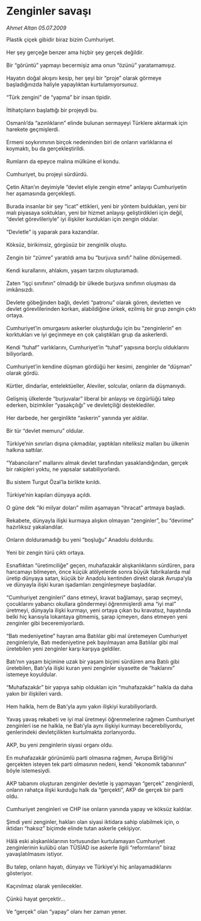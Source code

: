 # Zenginler savaşı

*Ahmet Altan 05.07.2009*

<div class="taraf_structure_2col_1zq">
<div class="margen_n">



 <p>Plastik çiçek gibidir biraz bizim Cumhuriyet. <br/><br/>Her şey gerçeğe benzer ama hiçbir şey gerçek değildir. <br/><br/>Bir “görüntü” yapmayı becermişiz ama onun “özünü” yaratamamışız. <br/><br/>Hayatın doğal akışını kesip, her şeyi bir “proje” olarak görmeye başladığınızda haliyle yapaylıktan kurtulamıyorsunuz. <br/><br/>“Türk zengini” de “yapma” bir insan tipidir. <br/><br/>İttihatçıların başlattığı bir projeydi bu. <br/><br/>Osmanlı’da “azınlıkların” elinde bulunan sermayeyi Türklere aktarmak için harekete geçmişlerdi. <br/><br/>Ermeni soykırımının birçok nedeninden biri de onların varlıklarına el koymaktı, bu da gerçekleştirildi. <br/><br/>Rumların da epeyce malına mülküne el kondu. <br/><br/>Cumhuriyet, bu projeyi sürdürdü. <br/><br/>Çetin Altan’ın deyimiyle “devlet eliyle zengin etme” anlayışı Cumhuriyetin her aşamasında gerçekleşti. <br/><br/>Burada insanlar bir şey “icat” ettikleri, yeni bir yöntem buldukları, yeni bir malı piyasaya soktukları, yeni bir hizmet anlayışı geliştirdikleri için değil, “devlet görevlileriyle” iyi ilişkiler kurdukları için zengin oldular. <br/><br/>“Devletle” iş yaparak para kazandılar. <br/><br/>Köksüz, birikimsiz, görgüsüz bir zenginlik oluştu. <br/><br/>Zengin bir “zümre” yaratıldı ama bu “burjuva sınıfı” haline dönüşemedi. <br/><br/>Kendi kurallarını, ahlakını, yaşam tarzını oluşturamadı. <br/><br/>Zaten “işçi sınıfının” olmadığı bir ülkede burjuva sınıfının oluşması da imkânsızdı. <br/><br/>Devlete göbeğinden bağlı, devleti “patronu” olarak gören, devletten ve devlet görevlilerinden korkan, alabildiğine ürkek, ezilmiş bir grup zengin çıktı ortaya. <br/><br/>Cumhuriyet’in omurgasını askerler oluşturduğu için bu “zenginlerin” en korktukları ve iyi geçinmeye en çok çalıştıkları grup da askerlerdi. <br/><br/>Kendi “tuhaf” varlıklarını, Cumhuriyet’in “tuhaf” yapısına borçlu olduklarını biliyorlardı.<br/><br/>Cumhuriyet’in kendine düşman gördüğü her kesimi, zenginler de “düşman” olarak gördü. <br/><br/>Kürtler, dindarlar, entelektüeller, Aleviler, solcular, onların da düşmanıydı. <br/><br/>Gelişmiş ülkelerde “burjuvalar” liberal bir anlayışı ve özgürlüğü talep ederken, bizimkiler “yasakçılığı” ve devletçiliği desteklediler. <br/><br/>Her darbede, her gerginlikte “askerin” yanında yer aldılar. <br/><br/>Bir tür “devlet memuru” oldular. <br/><br/>Türkiye’nin sınırları dışına çıkmadılar, yaptıkları niteliksiz malları bu ülkenin halkına sattılar. <br/><br/>“Yabancıların” mallarını almak devlet tarafından yasaklandığından, gerçek bir rakipleri yoktu, ne yapsalar satabiliyorlardı. <br/><br/>Bu sistem Turgut Özal’la birlikte kırıldı. <br/><br/>Türkiye’nin kapıları dünyaya açıldı. <br/><br/>O güne dek “iki milyar doları” milim aşamayan “ihracat” artmaya başladı. <br/><br/>Rekabete, dünyayla ilişki kurmaya alışkın olmayan “zenginler”, bu “devrime” hazırlıksız yakalandılar. <br/><br/>Onların dolduramadığı bu yeni “boşluğu” Anadolu doldurdu. <br/><br/>Yeni bir zengin türü çıktı ortaya. <br/><br/>Esnaflıktan “üretimciliğe” geçen, muhafazakâr alışkanlıklarını sürdüren, para harcamayı bilmeyen, önce küçük atölyelerde sonra büyük fabrikalarda mal üretip dünyaya satan, küçük bir Anadolu kentinden direkt olarak Avrupa’yla ve dünyayla ilişki kuran işadamları zenginleşmeye başladılar. <br/><br/>“Cumhuriyet zenginleri” dans etmeyi, kravat bağlamayı, şarap seçmeyi, çocuklarını yabancı okullara göndermeyi öğrenmişlerdi ama “iyi mal” üretmeyi, dünyayla ilişki kurmayı, yeni ortaya çıkan bu kravatsız, hayatında belki hiç karısıyla lokantaya gitmemiş, şarap içmeyen, dans etmeyen yeni zenginler gibi beceremiyorlardı. <br/><br/>“Batı medeniyetine” hayran ama Batılılar gibi mal üretemeyen Cumhuriyet zenginleriyle, Batı medeniyetine pek bayılmayan ama Batılılar gibi mal üretebilen yeni zenginler karşı karşıya geldiler. <br/><br/>Batı’nın yaşam biçimine uzak bir yaşam biçimi sürdüren ama Batılı gibi üretebilen, Batı’yla ilişki kuran yeni zenginler siyasette de “haklarını” istemeye koyuldular. <br/><br/>“Muhafazakâr” bir yapıya sahip oldukları için “muhafazakâr” halkla da daha yakın bir ilişkileri vardı. <br/><br/>Hem halkla, hem de Batı’yla aynı yakın ilişkiyi kurabiliyorlardı. <br/><br/>Yavaş yavaş rekabeti ve iyi mal üretmeyi öğrenmelerine rağmen Cumhuriyet zenginleri ise ne halkla, ne Batı’yla aynı ilişkiyi kurmayı becerebiliyordu, genlerindeki devletçilikten kurtulmakta zorlanıyordu. <br/><br/>AKP, bu yeni zenginlerin siyasi organı oldu. <br/><br/>En muhafazakâr görünümlü parti olmasına rağmen, Avrupa Birliği’ni gerçekten isteyen tek parti olmasının nedeni, kendi “ekonomik tabanının” böyle istemesiydi. <br/><br/>AKP tabanını oluşturan zenginler devletle iş yapmayan “gerçek” zenginlerdi, onların rahatça ilişki kurduğu halk da “gerçekti”, AKP de gerçek bir parti oldu. <br/><br/>Cumhuriyet zenginleri ve CHP ise onların yanında yapay ve köksüz kaldılar. <br/><br/>Şimdi yeni zenginler, hakları olan siyasi iktidara sahip olabilmek için, o iktidarı “haksız” biçimde elinde tutan askerle çekişiyor. <br/><br/>Hâlâ eski alışkanlıklarının tortusundan kurtulamayan Cumhuriyet zenginlerinin kulübü olan TÜSİAD ise askerle ilgili “reformların” biraz yavaşlatılmasını istiyor. <br/><br/>Bu talep, onların hayatı, dünyayı ve Türkiye’yi hiç anlayamadıklarını gösteriyor. <br/><br/>Kaçınılmaz olarak yenilecekler. <br/><br/>Çünkü hayat gerçektir…<br/><br/>Ve “gerçek” olan “yapay” olanı her zaman yener.</p>
<br/>
<br/>
<br/>



<br/>


<div id="taraf_not">
</div>

</div>


</div>
